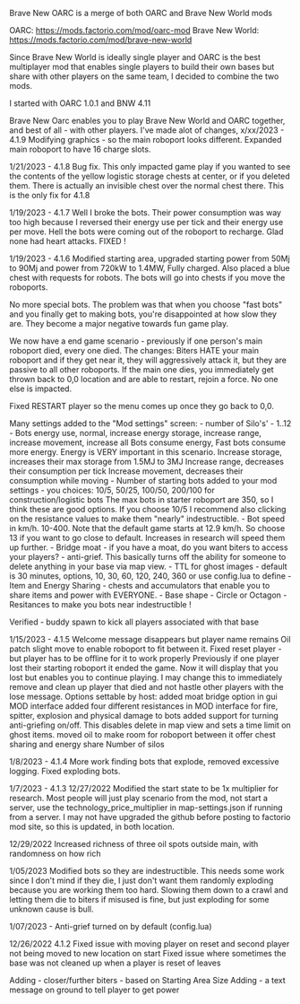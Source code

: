 Brave New OARC
is a merge of both OARC and Brave New World mods

OARC: https://mods.factorio.com/mod/oarc-mod
Brave New World: https://mods.factorio.com/mod/brave-new-world

Since Brave New World is ideally single player and OARC is the best multiplayer mod that enables single players to build their own bases but share with other players on the same team, I decided to combine the two mods.

I started with OARC 1.0.1 and BNW 4.11

Brave New Oarc enables you to play Brave New World and OARC together, and best of all - with other players.  I've made alot of changes, 
x/xx/2023 - 4.1.9
Modifying graphics - so the main roboport looks different.
Expanded main roboport to have 16 charge slots.

1/21/2023 - 4.1.8
Bug fix. This only impacted game play if you wanted to see the contents of the yellow logistic storage chests at center, or if you deleted them. There is actually an invisible chest over the normal chest there. This is the only fix for 4.1.8

1/19/2023 - 4.1.7
Well I broke the bots. Their power consumption was way too high because I reversed their energy use per tick and their energy use per move. Hell the bots were coming out of the roboport to recharge. 
Glad none had heart attacks. FIXED !

1/19/2023 - 4.1.6
Modified starting area, upgraded starting power from 50Mj to 90Mj and power from 720kW to 1.4MW, Fully charged. Also placed a blue chest with requests for robots.
The bots will go into chests if you move the roboports.

No more special bots. The problem was that when you choose "fast bots" and you finally get to making bots, you're disappointed at how slow they are. They become a major negative
towards fun game play.

We now have a end game scenario - previously if one person's main roboport died, every one died.  The changes: Biters HATE your main roboport and if they get near it, 
they will aggressively attack it, but they are passive to all other roboports.
If the main one dies, you immediately get thrown back to 0,0 location and are able to restart, rejoin a force. No one else is impacted.

Fixed RESTART player so the menu comes up once they go back to 0,0.

Many settings added to the "Mod settings" screen:
	- number of Silo's' - 1..12
	- Bots energy use, normal, increase energy storage, increase range, increase movement, increase all
		Bots consume energy, Fast bots consume more energy. Energy is VERY important in this scenario.
		Increase storage, increases their max storage from 1.5MJ to 3MJ
		Increase range, decreases their consumption per tick
		Increase movement, decreases their consumption while moving
	- Number of starting bots added to your mod settings - you choices: 10/5, 50/25, 100/50, 200/100 for construction/logistic bots
	  The max bots in starter roboport are 350, so I think these are good options.  If you choose 10/5 I recommend also clicking on the resistance values to make them "nearly" indestructible.
	- Bot speed in km/h.  10-400.  Note that the default game starts at 12.9 km/h. So choose 13 if you want to go close to default. Increases in research will speed them up further.
	- Bridge moat - if you have a moat, do you want biters to access your players?
	- anti-grief. This basically turns off the ability for someone to delete anything in your base via map view.
	- TTL for ghost images - default is 30 minutes, options, 10, 30, 60, 120, 240, 360 or use config.lua to define
	- Item and Energy Sharing - chests and accumulators that enable you to share items and power with EVERYONE.
	- Base shape - Circle or Octagon
	- Resitances to make you bots near indestructible !

Verified - buddy spawn to kick all players associated with that base

1/15/2023 - 4.1.5
Welcome message disappears but player name remains
Oil patch slight move to enable roboport to fit between it.
Fixed reset player - but player has to be offline for it to work properly
Previously if one player lost their starting roboport it ended the game. Now it will display that
you lost but enables you to continue playing.  I may change this to immediately remove and clean up 
player that died and not hastle other players with the lose message.
Options settable by host:
	added moat bridge option in gui MOD interface
	added four different resistances in MOD interface for fire, spitter, explosion and physical damage to bots
	added support for turning anti-griefing on/off. This disables delete in map view and sets a time limit on ghost items.
	moved oil to make room for roboport between it
	offer chest sharing and energy share
	Number of silos

1/8/2023 - 4.1.4
More work finding bots that explode, removed excessive logging. Fixed exploding bots.

1/7/2023 - 4.1.3
12/27/2022
Modified the start state to be 1x multiplier for research. Most people will just play scenario from the mod, not start a server, use the technology_price_multiplier in map-settings.json if running from a server.
I may not have upgraded the github before posting to factorio mod site, so this is updated, in both location.

12/29/2022
Increased richness of three oil spots outside main, with randomness on how rich

1/05/2023
Modified bots so they are indestructible. This needs some work since I don't mind if they die,
I just don't want them randomly exploding because you are working them too hard. 
Slowing them down to a crawl and letting them die to biters if misused is fine,
but just exploding for some unknown cause is bull.

1/07/2023 - Anti-grief turned on by default (config.lua)

12/26/2022 4.1.2
Fixed issue with moving player on reset and second player not being moved to new location on start
Fixed issue where sometimes the base was not cleaned up when a player is reset of leaves

Adding - closer/further biters - based on Starting Area Size
Adding - a text message on ground to tell player to get power

